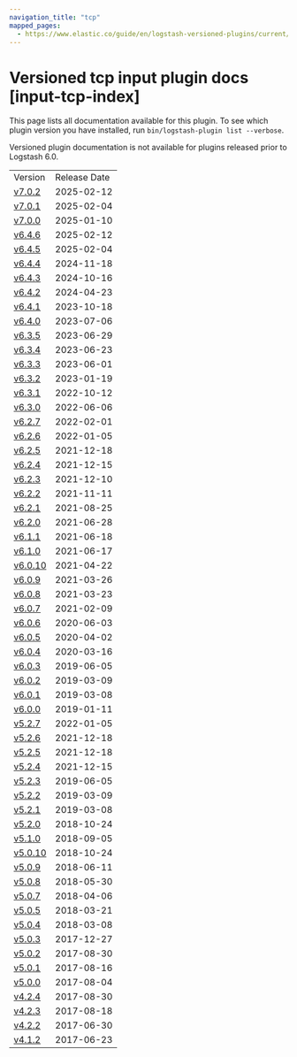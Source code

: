 ```yaml
---
navigation_title: "tcp"
mapped_pages:
  - https://www.elastic.co/guide/en/logstash-versioned-plugins/current/input-tcp-index.html
---
```


# Versioned tcp input plugin docs [input-tcp-index]

This page lists all documentation available for this plugin. To see which plugin version you have installed, run `bin/logstash-plugin list --verbose`.

Versioned plugin documentation is not available for plugins released prior to Logstash 6.0.

| | |
| :- | :- |
| Version | Release Date |
| [v7.0.2](v7-0-2-plugins-inputs-tcp.md) | 2025-02-12 |
| [v7.0.1](v7-0-1-plugins-inputs-tcp.md) | 2025-02-04 |
| [v7.0.0](v7-0-0-plugins-inputs-tcp.md) | 2025-01-10 |
| [v6.4.6](v6-4-6-plugins-inputs-tcp.md) | 2025-02-12 |
| [v6.4.5](v6-4-5-plugins-inputs-tcp.md) | 2025-02-04 |
| [v6.4.4](v6-4-4-plugins-inputs-tcp.md) | 2024-11-18 |
| [v6.4.3](v6-4-3-plugins-inputs-tcp.md) | 2024-10-16 |
| [v6.4.2](v6-4-2-plugins-inputs-tcp.md) | 2024-04-23 |
| [v6.4.1](v6-4-1-plugins-inputs-tcp.md) | 2023-10-18 |
| [v6.4.0](v6-4-0-plugins-inputs-tcp.md) | 2023-07-06 |
| [v6.3.5](v6-3-5-plugins-inputs-tcp.md) | 2023-06-29 |
| [v6.3.4](v6-3-4-plugins-inputs-tcp.md) | 2023-06-23 |
| [v6.3.3](v6-3-3-plugins-inputs-tcp.md) | 2023-06-01 |
| [v6.3.2](v6-3-2-plugins-inputs-tcp.md) | 2023-01-19 |
| [v6.3.1](v6-3-1-plugins-inputs-tcp.md) | 2022-10-12 |
| [v6.3.0](v6-3-0-plugins-inputs-tcp.md) | 2022-06-06 |
| [v6.2.7](v6-2-7-plugins-inputs-tcp.md) | 2022-02-01 |
| [v6.2.6](v6-2-6-plugins-inputs-tcp.md) | 2022-01-05 |
| [v6.2.5](v6-2-5-plugins-inputs-tcp.md) | 2021-12-18 |
| [v6.2.4](v6-2-4-plugins-inputs-tcp.md) | 2021-12-15 |
| [v6.2.3](v6-2-3-plugins-inputs-tcp.md) | 2021-12-10 |
| [v6.2.2](v6-2-2-plugins-inputs-tcp.md) | 2021-11-11 |
| [v6.2.1](v6-2-1-plugins-inputs-tcp.md) | 2021-08-25 |
| [v6.2.0](v6-2-0-plugins-inputs-tcp.md) | 2021-06-28 |
| [v6.1.1](v6-1-1-plugins-inputs-tcp.md) | 2021-06-18 |
| [v6.1.0](v6-1-0-plugins-inputs-tcp.md) | 2021-06-17 |
| [v6.0.10](v6-0-10-plugins-inputs-tcp.md) | 2021-04-22 |
| [v6.0.9](v6-0-9-plugins-inputs-tcp.md) | 2021-03-26 |
| [v6.0.8](v6-0-8-plugins-inputs-tcp.md) | 2021-03-23 |
| [v6.0.7](v6-0-7-plugins-inputs-tcp.md) | 2021-02-09 |
| [v6.0.6](v6-0-6-plugins-inputs-tcp.md) | 2020-06-03 |
| [v6.0.5](v6-0-5-plugins-inputs-tcp.md) | 2020-04-02 |
| [v6.0.4](v6-0-4-plugins-inputs-tcp.md) | 2020-03-16 |
| [v6.0.3](v6-0-3-plugins-inputs-tcp.md) | 2019-06-05 |
| [v6.0.2](v6-0-2-plugins-inputs-tcp.md) | 2019-03-09 |
| [v6.0.1](v6-0-1-plugins-inputs-tcp.md) | 2019-03-08 |
| [v6.0.0](v6-0-0-plugins-inputs-tcp.md) | 2019-01-11 |
| [v5.2.7](v5-2-7-plugins-inputs-tcp.md) | 2022-01-05 |
| [v5.2.6](v5-2-6-plugins-inputs-tcp.md) | 2021-12-18 |
| [v5.2.5](v5-2-5-plugins-inputs-tcp.md) | 2021-12-18 |
| [v5.2.4](v5-2-4-plugins-inputs-tcp.md) | 2021-12-15 |
| [v5.2.3](v5-2-3-plugins-inputs-tcp.md) | 2019-06-05 |
| [v5.2.2](v5-2-2-plugins-inputs-tcp.md) | 2019-03-09 |
| [v5.2.1](v5-2-1-plugins-inputs-tcp.md) | 2019-03-08 |
| [v5.2.0](v5-2-0-plugins-inputs-tcp.md) | 2018-10-24 |
| [v5.1.0](v5-1-0-plugins-inputs-tcp.md) | 2018-09-05 |
| [v5.0.10](v5-0-10-plugins-inputs-tcp.md) | 2018-10-24 |
| [v5.0.9](v5-0-9-plugins-inputs-tcp.md) | 2018-06-11 |
| [v5.0.8](v5-0-8-plugins-inputs-tcp.md) | 2018-05-30 |
| [v5.0.7](v5-0-7-plugins-inputs-tcp.md) | 2018-04-06 |
| [v5.0.5](v5-0-5-plugins-inputs-tcp.md) | 2018-03-21 |
| [v5.0.4](v5-0-4-plugins-inputs-tcp.md) | 2018-03-08 |
| [v5.0.3](v5-0-3-plugins-inputs-tcp.md) | 2017-12-27 |
| [v5.0.2](v5-0-2-plugins-inputs-tcp.md) | 2017-08-30 |
| [v5.0.1](v5-0-1-plugins-inputs-tcp.md) | 2017-08-16 |
| [v5.0.0](v5-0-0-plugins-inputs-tcp.md) | 2017-08-04 |
| [v4.2.4](v4-2-4-plugins-inputs-tcp.md) | 2017-08-30 |
| [v4.2.3](v4-2-3-plugins-inputs-tcp.md) | 2017-08-18 |
| [v4.2.2](v4-2-2-plugins-inputs-tcp.md) | 2017-06-30 |
| [v4.1.2](v4-1-2-plugins-inputs-tcp.md) | 2017-06-23 |
